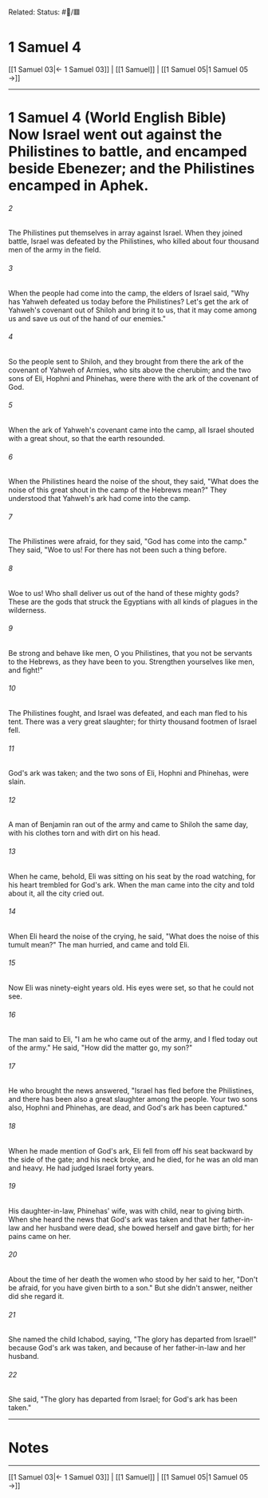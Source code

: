 Related:
Status: #📖/🟥
# 1 Samuel 4

[[1 Samuel 03|← 1 Samuel 03]] | [[1 Samuel]] | [[1 Samuel 05|1 Samuel 05 →]]
***

# 1 Samuel 4 (World English Bible) Now Israel went out against the Philistines to battle, and encamped beside Ebenezer; and the Philistines encamped in Aphek. 

###### 2 
The Philistines put themselves in array against Israel. When they joined battle, Israel was defeated by the Philistines, who killed about four thousand men of the army in the field. 

###### 3 
When the people had come into the camp, the elders of Israel said, "Why has Yahweh defeated us today before the Philistines? Let's get the ark of Yahweh's covenant out of Shiloh and bring it to us, that it may come among us and save us out of the hand of our enemies." 

###### 4 
So the people sent to Shiloh, and they brought from there the ark of the covenant of Yahweh of Armies, who sits above the cherubim; and the two sons of Eli, Hophni and Phinehas, were there with the ark of the covenant of God. 

###### 5 
When the ark of Yahweh's covenant came into the camp, all Israel shouted with a great shout, so that the earth resounded. 

###### 6 
When the Philistines heard the noise of the shout, they said, "What does the noise of this great shout in the camp of the Hebrews mean?" They understood that Yahweh's ark had come into the camp. 

###### 7 
The Philistines were afraid, for they said, "God has come into the camp." They said, "Woe to us! For there has not been such a thing before. 

###### 8 
Woe to us! Who shall deliver us out of the hand of these mighty gods? These are the gods that struck the Egyptians with all kinds of plagues in the wilderness. 

###### 9 
Be strong and behave like men, O you Philistines, that you not be servants to the Hebrews, as they have been to you. Strengthen yourselves like men, and fight!" 

###### 10 
The Philistines fought, and Israel was defeated, and each man fled to his tent. There was a very great slaughter; for thirty thousand footmen of Israel fell. 

###### 11 
God's ark was taken; and the two sons of Eli, Hophni and Phinehas, were slain. 

###### 12 
A man of Benjamin ran out of the army and came to Shiloh the same day, with his clothes torn and with dirt on his head. 

###### 13 
When he came, behold, Eli was sitting on his seat by the road watching, for his heart trembled for God's ark. When the man came into the city and told about it, all the city cried out. 

###### 14 
When Eli heard the noise of the crying, he said, "What does the noise of this tumult mean?" The man hurried, and came and told Eli. 

###### 15 
Now Eli was ninety-eight years old. His eyes were set, so that he could not see. 

###### 16 
The man said to Eli, "I am he who came out of the army, and I fled today out of the army." He said, "How did the matter go, my son?" 

###### 17 
He who brought the news answered, "Israel has fled before the Philistines, and there has been also a great slaughter among the people. Your two sons also, Hophni and Phinehas, are dead, and God's ark has been captured." 

###### 18 
When he made mention of God's ark, Eli fell from off his seat backward by the side of the gate; and his neck broke, and he died, for he was an old man and heavy. He had judged Israel forty years. 

###### 19 
His daughter-in-law, Phinehas' wife, was with child, near to giving birth. When she heard the news that God's ark was taken and that her father-in-law and her husband were dead, she bowed herself and gave birth; for her pains came on her. 

###### 20 
About the time of her death the women who stood by her said to her, "Don't be afraid, for you have given birth to a son." But she didn't answer, neither did she regard it. 

###### 21 
She named the child Ichabod, saying, "The glory has departed from Israel!" because God's ark was taken, and because of her father-in-law and her husband. 

###### 22 
She said, "The glory has departed from Israel; for God's ark has been taken."

---
# Notes


***
[[1 Samuel 03|← 1 Samuel 03]] | [[1 Samuel]] | [[1 Samuel 05|1 Samuel 05 →]]
